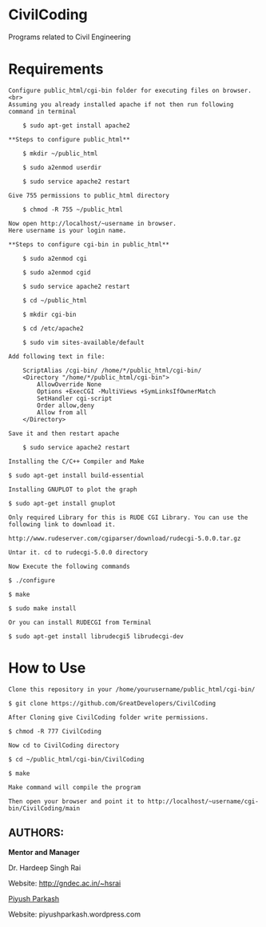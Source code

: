 CivilCoding
===========

Programs related to Civil Engineering


Requirements
============

	Configure public_html/cgi-bin folder for executing files on browser.<br>
	Assuming you already installed apache if not then run following
	command in terminal

    	$ sudo apt-get install apache2
    
	**Steps to configure public_html**
        
    	$ mkdir ~/public_html
    
    	$ sudo a2enmod userdir
        
    	$ sudo service apache2 restart
        
	Give 755 permissions to public_html directory
        
    	$ chmod -R 755 ~/public_html
        
	Now open http://localhost/~username in browser.
	Here username is your login name.
    
	**Steps to configure cgi-bin in public_html**
    
    	$ sudo a2enmod cgi
    
    	$ sudo a2enmod cgid
    
    	$ sudo service apache2 restart
     
    	$ cd ~/public_html
    
    	$ mkdir cgi-bin
    
    	$ cd /etc/apache2
    
    	$ sudo vim sites-available/default
    
	Add following text in file:
    
    	ScriptAlias /cgi-bin/ /home/*/public_html/cgi-bin/
    	<Directory "/home/*/public_html/cgi-bin">
        	AllowOverride None
        	Options +ExecCGI -MultiViews +SymLinksIfOwnerMatch
        	SetHandler cgi-script
        	Order allow,deny
        	Allow from all
    	</Directory>
    
	Save it and then restart apache

    	$ sudo service apache2 restart

	Installing the C/C++ Compiler and Make
	
	$ sudo apt-get install build-essential

	Installing GNUPLOT to plot the graph

	$ sudo apt-get install gnuplot
	
	Only required Library for this is RUDE CGI Library. You can use the following link to download it.

	http://www.rudeserver.com/cgiparser/download/rudecgi-5.0.0.tar.gz

	Untar it. cd to rudecgi-5.0.0 directory

	Now Execute the following commands

	$ ./configure

	$ make

	$ sudo make install

	Or you can install RUDECGI from Terminal

	$ sudo apt-get install librudecgi5 librudecgi-dev

How to Use
==========

	Clone this repository in your /home/yourusername/public_html/cgi-bin/
	
	$ git clone https://github.com/GreatDevelopers/CivilCoding

	After Cloning give CivilCoding folder write permissions.

	$ chmod -R 777 CivilCoding

	Now cd to CivilCoding directory

	$ cd ~/public_html/cgi-bin/CivilCoding

	$ make

	Make command will compile the program

	Then open your browser and point it to http://localhost/~username/cgi-bin/CivilCoding/main


AUTHORS:
--------

<b>Mentor and Manager</b>

Dr. Hardeep Singh Rai

Website: http://gndec.ac.in/~hsrai

[Piyush Parkash](https://github.com/piyushparkash)

Website: piyushparkash.wordpress.com
